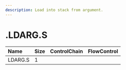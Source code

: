 ```yaml
---
description: Load into stack from argument.
---
```


# .LDARG.S

| Name | Size | ControlChain | FlowControl |
| :--- | :--- | :--- | :--- |
| LDARG.S | 1 |  |  |
